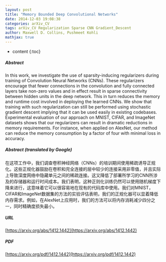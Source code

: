 ```yaml
---
layout: post
title: "Memory Bounded Deep Convolutional Networks"
date: 2014-12-03 19:08:38
categories: arXiv_CV
tags: arXiv_CV Regularization Sparse CNN Gradient_Descent
author: Maxwell D. Collins, Pushmeet Kohli
mathjax: true
---
```


* content
{:toc}

##### Abstract
In this work, we investigate the use of sparsity-inducing regularizers during training of Convolution Neural Networks (CNNs). These regularizers encourage that fewer connections in the convolution and fully connected layers take non-zero values and in effect result in sparse connectivity between hidden units in the deep network. This in turn reduces the memory and runtime cost involved in deploying the learned CNNs. We show that training with such regularization can still be performed using stochastic gradient descent implying that it can be used easily in existing codebases. Experimental evaluation of our approach on MNIST, CIFAR, and ImageNet datasets shows that our regularizers can result in dramatic reductions in memory requirements. For instance, when applied on AlexNet, our method can reduce the memory consumption by a factor of four with minimal loss in accuracy.

##### Abstract (translated by Google)
在这项工作中，我们调查卷积神经网络（CNNs）的培训期间使用稀疏诱导正规化。这些正规化器鼓励在卷积和完全连接的层中较少的连接采用非零值，并且实际上导致深度网络中隐藏单元之间的稀疏连接。这又降低了部署所学习的CNN所涉及的存储器和运行时间成本。我们表明，这种正则化训练仍然可以使用随机梯度下降来进行，这意味着它可以很容易地在现有的代码库中使用。我们对MNIST，CIFAR和ImageNet数据集的方法的实验评估表明，我们的正规化器可以显着降低内存需求。例如，在AlexNet上应用时，我们的方法可以将内存消耗减少四分之一，同时精确度损失最小。

##### URL
[https://arxiv.org/abs/1412.1442](https://arxiv.org/abs/1412.1442)

##### PDF
[https://arxiv.org/pdf/1412.1442](https://arxiv.org/pdf/1412.1442)

